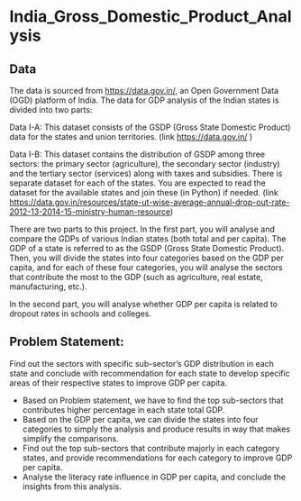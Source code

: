 # India_Gross_Domestic_Product_Analysis

## Data
The data is sourced from https://data.gov.in/, an Open Government Data (OGD) platform of India. The data for GDP analysis of the Indian states is divided into two parts:

Data I-A: This dataset consists of the GSDP (Gross State Domestic Product) data for the states and union territories. (link  https://data.gov.in/ )

Data I-B: This dataset contains the distribution of GSDP among three sectors: the primary sector (agriculture), the secondary sector (industry) and the tertiary sector (services) along with taxes and subsidies. There is separate dataset for each of the states. You are expected to read the dataset for the available states and join these (in Python) if needed. (link https://data.gov.in/resources/state-ut-wise-average-annual-drop-out-rate-2012-13-2014-15-ministry-human-resource)
 

There are two parts to this project. In the first part, you will analyse and compare the GDPs of various Indian states (both total and per capita). The GDP of a state is referred to as the GSDP (Gross State Domestic Product). Then, you will divide the states into four categories based on the GDP per capita, and for each of these four categories, you will analyse the sectors that contribute the most to the GDP (such as agriculture, real estate, manufacturing, etc.).

In the second part, you will analyse whether GDP per capita is related to dropout rates in schools and colleges.


## Problem Statement:
Find out the sectors with specific sub-sector’s GDP distribution in each state and conclude with
recommendation for each state to develop specific areas of their respective states to improve GDP per
capita.  
* Based on Problem statement, we have to find the top sub-sectors that contributes higher percentage in
each state total GDP.  
* Based on the GDP per capita, we can divide the states into four categories to simply the analysis and
produce results in way that makes simplify the comparisons.  
* Find out the top sub-sectors that contribute majorly in each category states, and provide
recommendations for each category to improve GDP per capita.  
* Analyse the literacy rate influence in GDP per capita, and conclude the insights from this analysis.  
